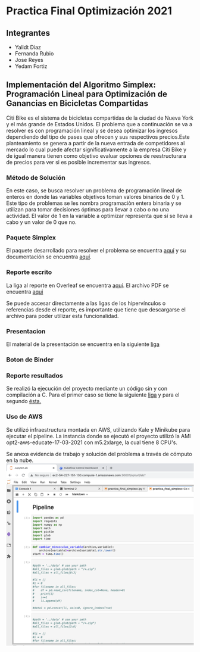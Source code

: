 # Practica Final Optimización 2021

## Integrantes

*  Yalidt Diaz
*  Fernanda Rubio
*  Jose Reyes
*  Yedam Fortiz

## Implementación del Algoritmo Simplex: Programación Lineal para Optimización de Ganancias en Bicicletas Compartidas

Citi Bike es el sistema de bicicletas compartidas de la ciudad de Nueva York y el más grande de Estados Unidos. El problema que a continuación se va a resolver es con programación lineal  y se desea optimizar los ingresos dependiendo del tipo de pases que ofrecen y sus respectivos precios.Este planteamiento se genera a partir de la nueva entrada de competidores al mercado lo cual puede afectar significativamente a la empresa Citi Bike y de igual manera tienen como objetivo evaluar opciones de reestructurara de precios para ver si es posible incrementar sus ingresos.

### Método de Solución

En este caso, se busca resolver un problema de programación lineal de enteros en donde las variables objetivos toman valores binarios de 0 y 1. Este tipo de problemas se les nombra programaciòn entera binaria y se utilizan para tomar decisiones óptimas para llevar a cabo o no una actividad. El valor de 1 en la variable a optimizar representa que sí se lleva a cabo y un valor de 0 que no.

### Paquete Simplex

El paquete desarrollado para resolver el problema se encuentra [aquí](https://github.com/optimizacion-2-2021-1-gh-classroom/practica-1-segunda-parte-yefovar) y su documentación se encuentra [aquí](https://optimizacion-2-2021-1-gh-classroom.github.io/practica-1-segunda-parte-yefovar/index.html#).

### Reporte escrito

La liga al reporte en Overleaf se encuentra [aquí](https://www.overleaf.com/read/mrqyqwnzksdb). El archivo PDF se encuentra [aqui](https://github.com/jreyesgar93/practica-final-opt-2021/blob/main/reporte/reporte_final_equipo_3.pdf)

Se puede accesar directamente a las ligas de los hipervínculos o referencias desde el reporte, es importante que tiene que descargarse el archivo para poder utilizar esta funcionalidad.

### Presentacion

El material de la presentación se encuentra en la siguiente [liga](https://github.com/jreyesgar93/practica-final-opt-2021/blob/main/reporte/Optimizacion_simplex_citi_bike.pdf)

### Boton de Binder



### Reporte resultados

Se realizó la ejecución del proyecto mediante un código sin y con compilación a C. Para el primer caso se tiene la siguiente [liga](https://github.com/jreyesgar93/practica-final-opt-2021/blob/main/notebooks/practica_final.ipynb) y para el segundo [ésta.](https://github.com/jreyesgar93/practica-final-opt-2021/blob/main/notebooks/practica_final_simplexc.ipynb)

### Uso de AWS

Se utilizó infraestructura montada en AWS, utilizando Kale y Minikube para ejecutar el pipeline. La instancia donde se ejecutó el proyecto utilizó la AMI opt2-aws-educate-17-03-2021 con m5.2xlarge, la cual tiene 8 CPU's.

Se anexa evidencia de trabajo y solución del problema a través de cómputo en la nube.
<img src="https://github.com/jreyesgar93/practica-final-opt-2021/blob/main/docs/images/Captura%20de%20Pantalla%202021-05-19%20a%20la(s)%2021.31.44.png">

